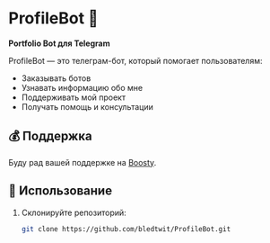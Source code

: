 # ProfileBot 🤖

**Portfolio Bot для Telegram**

ProfileBot — это телеграм-бот, который помогает пользователям:

- Заказывать ботов
- Узнавать информацию обо мне
- Поддерживать мой проект
- Получать помощь и консультации

## 💰 Поддержка

Буду рад вашей поддержке на [Boosty](https://boosty.to/bledtwit).

## 🚀 Использование

1. Склонируйте репозиторий:
   ```bash
   git clone https://github.com/bledtwit/ProfileBot.git
